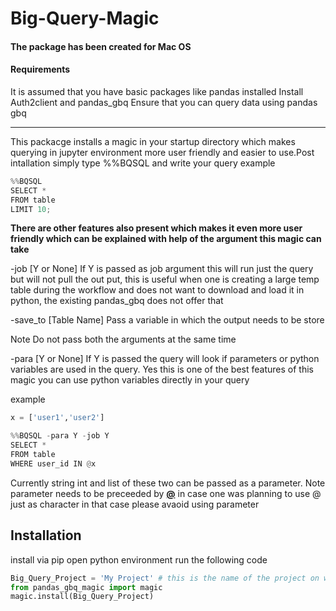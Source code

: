# Big-Query-Magic

#### The package has been created for Mac OS 
#### Requirements
It is assumed that you have basic packages like pandas installed 
Install Auth2client and pandas_gbq 
Ensure that you can query data using pandas gbq 
<hr>

This packacge installs a magic in your startup directory which makes querying in jupyter environment more user friendly and easier to use.Post intallation simply type %%BQSQL and write your query
example 
```python
%%BQSQL
SELECT * 
FROM table 
LIMIT 10; 
```

<b>There are other features also present which makes it even more user friendly which can be explained with help of the argument this magic can take</b>

-job [Y or None] If Y is passed as job argument this will run just the query but will not pull the out put, this is useful when one is creating a large temp table during the workflow and does not want to download and load it in python, the existing pandas_gbq does not offer that 

-save_to [Table Name] Pass a variable in which the output needs to be store

Note Do not pass both the arguments at the same time 

-para [Y or None] If Y is passed the query will look if parameters or python variables are used in the query. Yes this is one of the best features of this magic you can use python variables directly in your query

example 
```python
x = ['user1','user2']

%%BQSQL -para Y -job Y
SELECT * 
FROM table 
WHERE user_id IN @x 
```
Currently string int and list of these two can be passed as a parameter. Note parameter needs to be preceeded by <b><u>@</u></b> in case one was planning to use @ just as character in that case please avaoid using parameter 
## Installation 
install via pip 
open python environment run the following code 
```python
Big_Query_Project = 'My Project' # this is the name of the project on which the billing happens 
from pandas_gbq_magic import magic 
magic.install(Big_Query_Project)
```
